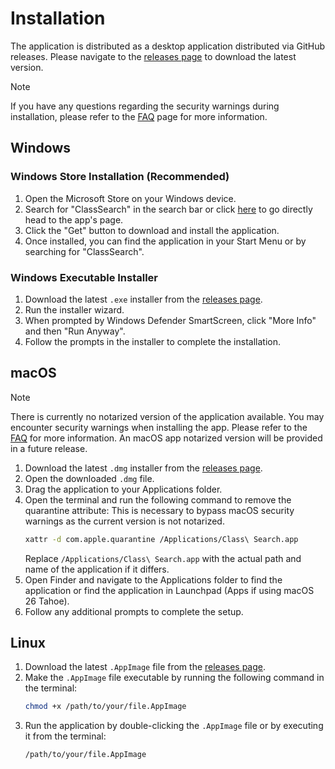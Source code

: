 # Installation

The application is distributed as a desktop application distributed via GitHub releases. Please navigate to the [releases page](https://github.com/Brian-Kwong/CSUClassSearch/releases) to download the latest version.

> [!NOTE]
> If you have any questions regarding the security warnings during installation, please refer to the [FAQ](faq.md#1-when-downloading-the-app-my-browser-warns-me-that-the-file-is-dangerous-why-is-that-and-is-it-safe-to-proceed) page for more information.

## Windows

### Windows Store Installation (Recommended)

1. Open the Microsoft Store on your Windows device.
2. Search for "ClassSearch" in the search bar or click [here](https://apps.microsoft.com/detail/9nkf0vxdwm8g?hl=en-US&gl=US) to go directly head to the app's page.
3. Click the "Get" button to download and install the application.
4. Once installed, you can find the application in your Start Menu or by searching for "ClassSearch".

### Windows Executable Installer

1. Download the latest `.exe` installer from the [releases page](https://github.com/Brian-Kwong/CSUClassSearch/releases).
2. Run the installer wizard.
3. When prompted by Windows Defender SmartScreen, click "More Info" and then "Run Anyway".
4. Follow the prompts in the installer to complete the installation.

## macOS

> [!NOTE]
> There is currently no notarized version of the application available. You may encounter security warnings when installing the app. Please refer to the [FAQ](faq.md#1-when-downloading-the-app-my-browser-warns-me-that-the-file-is-dangerous-why-is-that-and-is-it-safe-to-proceed) for more information. An macOS app notarized version will be provided in a future release.

1. Download the latest `.dmg` installer from the [releases page](https://github.com/Brian-Kwong/CSUClassSearch/releases).
2. Open the downloaded `.dmg` file.
3. Drag the application to your Applications folder.
4. Open the terminal and run the following command to remove the quarantine attribute: This is necessary to bypass macOS security warnings as the current version is not notarized.
   ```bash
   xattr -d com.apple.quarantine /Applications/Class\ Search.app
   ```
   Replace `/Applications/Class\ Search.app` with the actual path and name of the application if it differs.
5. Open Finder and navigate to the Applications folder to find the application or find the application in Launchpad (Apps if using macOS 26 Tahoe).
6. Follow any additional prompts to complete the setup.

## Linux

1. Download the latest `.AppImage` file from the [releases page](https://github.com/Brian-Kwong/CSUClassSearch/releases).
2. Make the `.AppImage` file executable by running the following command in the terminal:
   ```bash
   chmod +x /path/to/your/file.AppImage
   ```
3. Run the application by double-clicking the `.AppImage` file or by executing it from the terminal:
   ```bash
   /path/to/your/file.AppImage
   ```
